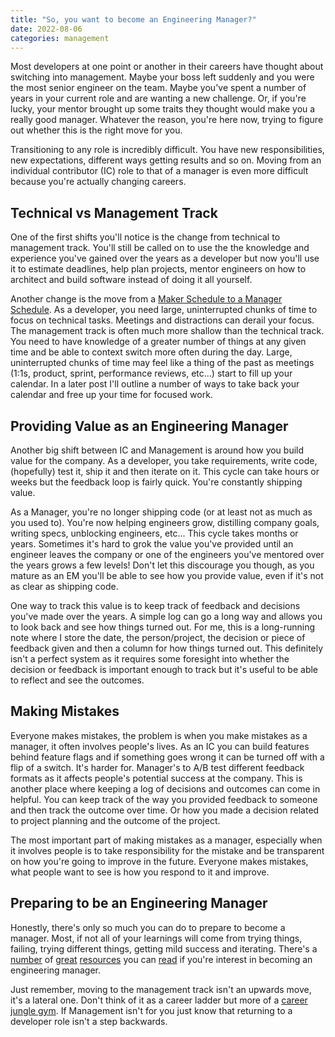 ```yaml
---
title: "So, you want to become an Engineering Manager?"
date: 2022-08-06
categories: management
---
```


Most developers at one point or another in their careers have thought about switching into management. Maybe your boss left suddenly and you were the most senior engineer on the team. Maybe you've spent a number of years in your current role and are wanting a new challenge. Or, if you're lucky, your mentor brought up some traits they thought would make you a really good manager. Whatever the reason, you're here now, trying to figure out whether this is the right move for you.

Transitioning to any role is incredibly difficult. You have new responsibilities, new expectations, different ways getting results and so on. Moving from an individual contributor (IC) role to that of a manager is even more difficult because you're actually changing careers.

## Technical vs Management Track
One of the first shifts you'll notice is the change from technical to management track. You'll still be called on to use the the knowledge and experience you've gained over the years as a developer but now you'll use it to estimate deadlines, help plan projects, mentor engineers on how to architect and build software instead of doing it all yourself.

Another change is the move from a [Maker Schedule to a Manager Schedule](http://www.paulgraham.com/makersschedule.html). As a developer, you need large, uninterrupted chunks of time to focus on technical tasks. Meetings and distractions can derail your focus. The management track is often much more shallow than the technical track. You need to have knowledge of a greater number of things at any given time and be able to context switch more often during the day. Large, uninterrupted chunks of time may feel like a thing of the past as meetings (1:1s, product, sprint, performance reviews, etc...) start to fill up your calendar. In a later post I'll outline a number of ways to take back your calendar and free up your time for focused work.


## Providing Value as an Engineering Manager
Another big shift between IC and Management is around how you build value for the company. As a developer, you take requirements, write code, (hopefully) test it, ship it and then iterate on it. This cycle can take hours or weeks but the feedback loop is fairly quick. You're constantly shipping value. 

As a Manager, you're no longer shipping code (or at least not as much as you used to). You're now helping engineers grow, distilling company goals, writing specs, unblocking engineers, etc... This cycle takes months or years. Sometimes it's hard to grok the value you've provided until an engineer leaves the company or one of the engineers you've mentored over the years grows a few levels! Don't let this discourage you though, as you mature as an EM you'll be able to see how you provide value, even if it's not as clear as shipping code.

One way to track this value is to keep track of feedback and decisions you've made over the years. A simple log can go a long way and allows you to look back and see how things turned out. For me, this is a long-running note where I store the date, the person/project, the decision or piece of feedback given and then a column for how things turned out. This definitely isn't a perfect system as it requires some foresight into whether the decision or feedback is important enough to track but it's useful to be able to reflect and see the outcomes.

## Making Mistakes
Everyone makes mistakes, the problem is when you make mistakes as a manager, it often involves people's lives. As an IC you can build features behind feature flags and if something goes wrong it can be turned off with a flip of a switch. It's harder for. Manager's to A/B test different feedback formats as it affects people's potential success at the company. This is another place where keeping a log of decisions and outcomes can come in helpful. You can keep track of the way you provided feedback to someone and then track the outcome over time. Or how you made a decision related to project planning and the outcome of the project. 

The most important part of making mistakes as a manager, especially when it involves people is to take responsibility for the mistake and be transparent on how you're going to improve in the future. Everyone makes mistakes, what people want to see is how you respond to it and improve.

## Preparing to be an Engineering Manager
Honestly, there's only so much you can do to prepare to become a manager. Most, if not all of your learnings will come from trying things, failing, trying different things, getting mild success and iterating. There's a [number](https://www.pluralsight.com/blog/teams/transition-to-engineering-manager) of [great](https://larahogan.me/blog/) [resources](https://softwareleadweekly.com/) you can [read](https://www.amazon.ca/Managers-Path-Leaders-Navigating-Growth/dp/1491973897/) if you're interest in becoming an engineering manager.

Just remember, moving to the management track isn't an upwards move, it's a lateral one. Don't think of it as a career ladder but more of a [career jungle gym](https://www.forbes.com/sites/deborahljacobs/2013/03/14/why-a-career-jungle-gym-is-better-than-a-career-ladder/?sh=52ae4c2d1248). If Management isn't for you just know that returning to a developer role isn't a step backwards.